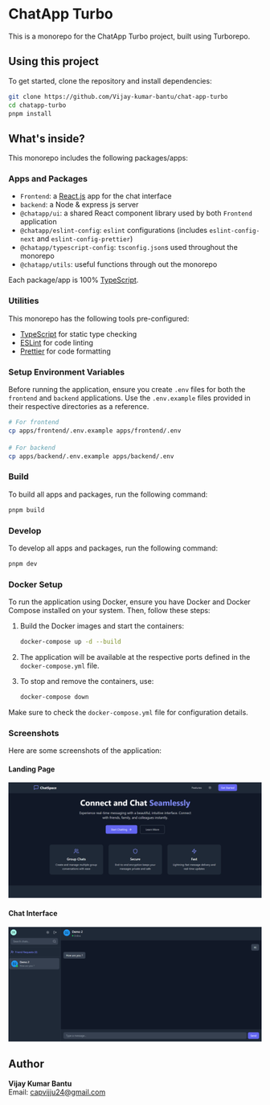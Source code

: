 # ChatApp Turbo

This is a monorepo for the ChatApp Turbo project, built using Turborepo.

## Using this project

To get started, clone the repository and install dependencies:

```sh
git clone https://github.com/Vijay-kumar-bantu/chat-app-turbo
cd chatapp-turbo
pnpm install
```

## What's inside?

This monorepo includes the following packages/apps:

### Apps and Packages

- `Frontend`: a [React.js](https://reactjs.org/) app for the chat interface
- `backend`: a Node & express js server
- `@chatapp/ui`: a shared React component library used by both `Frontend` application
- `@chatapp/eslint-config`: `eslint` configurations (includes `eslint-config-next` and `eslint-config-prettier`)
- `@chatapp/typescript-config`: `tsconfig.json`s used throughout the monorepo
- `@chatapp/utils`: useful functions through out the monorepo

Each package/app is 100% [TypeScript](https://www.typescriptlang.org/).

### Utilities

This monorepo has the following tools pre-configured:

- [TypeScript](https://www.typescriptlang.org/) for static type checking
- [ESLint](https://eslint.org/) for code linting
- [Prettier](https://prettier.io) for code formatting

### Setup Environment Variables

Before running the application, ensure you create `.env` files for both the `frontend` and `backend` applications. Use the `.env.example` files provided in their respective directories as a reference.

```sh
# For frontend
cp apps/frontend/.env.example apps/frontend/.env

# For backend
cp apps/backend/.env.example apps/backend/.env
```

### Build

To build all apps and packages, run the following command:

```sh
pnpm build
```

### Develop

To develop all apps and packages, run the following command:

```sh
pnpm dev
```

### Docker Setup

To run the application using Docker, ensure you have Docker and Docker Compose installed on your system. Then, follow these steps:

1. Build the Docker images and start the containers:

   ```sh
   docker-compose up -d --build
   ```

2. The application will be available at the respective ports defined in the `docker-compose.yml` file.

3. To stop and remove the containers, use:

   ```sh
   docker-compose down
   ```

Make sure to check the `docker-compose.yml` file for configuration details.

### Screenshots

Here are some screenshots of the application:

#### Landing Page

![Landing Page](./assets/chat-app-landing.png)

#### Chat Interface

![Chat Interface](./assets/chat-app-chat.png)

## Author

**Vijay Kumar Bantu**  
Email: [capvijju24@gmail.com](mailto:capvijju24@gmail.com)

